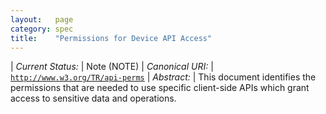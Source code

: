 ```yaml
---
layout:   page
category: spec
title:    "Permissions for Device API Access"
---
```


| *Current Status:* | Note (NOTE)
| *Canonical URI:* | [`http://www.w3.org/TR/api-perms`](http://www.w3.org/TR/api-perms)
| *Abstract:* | This document identifies the permissions that are needed to use specific client-side APIs which grant access to sensitive data and operations.
